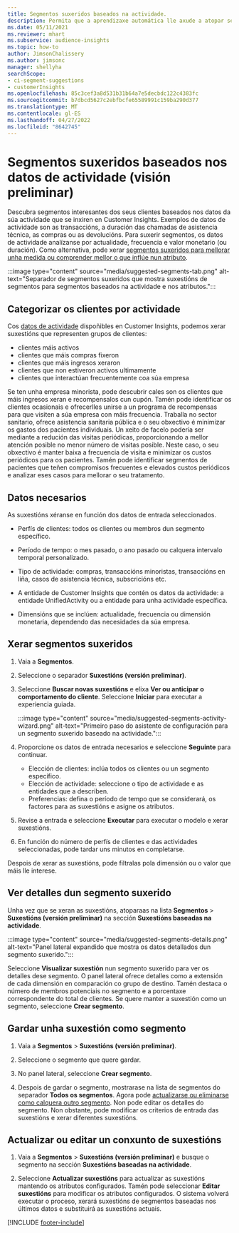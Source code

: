 ```yaml
---
title: Segmentos suxeridos baseados na actividade.
description: Permita que a aprendizaxe automática lle axude a atopar segmentos novos e interesantes baseados na actividade dos clientes.
ms.date: 05/11/2021
ms.reviewer: mhart
ms.subservice: audience-insights
ms.topic: how-to
author: JimsonChalissery
ms.author: jimsonc
manager: shellyha
searchScope:
- ci-segment-suggestions
- customerInsights
ms.openlocfilehash: 85c3cef3a8d531b31b64a7e5decbdc122c4383fc
ms.sourcegitcommit: b7dbcd5627c2ebfbcfe65589991c159ba290d377
ms.translationtype: MT
ms.contentlocale: gl-ES
ms.lasthandoff: 04/27/2022
ms.locfileid: "8642745"
---
```

# <a name="suggested-segments-based-on-activity-data-preview"></a>Segmentos suxeridos baseados nos datos de actividade (visión preliminar)

Descubra segmentos interesantes dos seus clientes baseados nos datos da súa actividade que se inxiren en Customer Insights. Exemplos de datos de actividade son as transaccións, a duración das chamadas de asistencia técnica, as compras ou as devolucións. Para suxerir segmentos, os datos de actividade analízanse por actualidade, frecuencia e valor monetario (ou duración). Como alternativa, pode xerar [segmentos suxeridos para mellorar unha medida ou comprender mellor o que inflúe nun atributo](suggested-segments.md).

:::image type="content" source="media/suggested-segments-tab.png" alt-text="Separador de segmentos suxeridos que mostra suxestións de segmentos para segmentos baseados na actividade e nos atributos.":::

## <a name="categorize-customers-by-activity"></a>Categorizar os clientes por actividade

Cos [datos de actividade](activities.md) dispoñibles en Customer Insights, podemos xerar suxestións que representen grupos de clientes:

- clientes máis activos 
- clientes que máis compras fixeron 
- clientes que máis ingresos xeraron 
- clientes que non estiveron activos ultimamente 
- clientes que interactúan frecuentemente coa súa empresa  

Se ten unha empresa minorista, pode descubrir cales son os clientes que máis ingresos xeran e recompensalos cun cupón. Tamén pode identificar os clientes ocasionais e ofrecerlles unirse a un programa de recompensas para que visiten a súa empresa con máis frecuencia.
Traballa no sector sanitario, ofrece asistencia sanitaria pública e o seu obxectivo é minimizar os gastos dos pacientes individuais. Un xeito de facelo podería ser mediante a redución das visitas periódicas, proporcionando a mellor atención posible no menor número de visitas posible. Neste caso, o seu obxectivo é manter baixa a frecuencia de visita e minimizar os custos periódicos para os pacientes. Tamén pode identificar segmentos de pacientes que teñen compromisos frecuentes e elevados custos periódicos e analizar eses casos para mellorar o seu tratamento. 

## <a name="required-data"></a>Datos necesarios

As suxestións xéranse en función dos datos de entrada seleccionados. 

- Perfís de clientes: todos os clientes ou membros dun segmento específico. 

- Período de tempo: o mes pasado, o ano pasado ou calquera intervalo temporal personalizado.

- Tipo de actividade: compras, transaccións minoristas, transaccións en liña, casos de asistencia técnica, subscricións etc.  

- A entidade de Customer Insights que contén os datos da actividade: a entidade UnifiedActivity ou a entidade para unha actividade específica. 

- Dimensións que se inclúen: actualidade, frecuencia ou dimensión monetaria, dependendo das necesidades da súa empresa.

## <a name="generate-suggested-segments"></a>Xerar segmentos suxeridos

1. Vaia a **Segmentos**.

1. Seleccione o separador **Suxestións (versión preliminar)**.

1. Seleccione **Buscar novas suxestións** e elixa **Ver ou anticipar o comportamento do cliente**. Seleccione **Iniciar** para executar a experiencia guiada.

   :::image type="content" source="media/suggested-segments-activity-wizard.png" alt-text="Primeiro paso do asistente de configuración para un segmento suxerido baseado na actividade.":::

1. Proporcione os datos de entrada necesarios e seleccione **Seguinte** para continuar.

   - Elección de clientes: inclúa todos os clientes ou un segmento específico.
   - Elección de actividade: seleccione o tipo de actividade e as entidades que a describen.
   - Preferencias: defina o período de tempo que se considerará, os factores para as suxestións e asigne os atributos.

1. Revise a entrada e seleccione **Executar** para executar o modelo e xerar suxestións.

1. En función do número de perfís de clientes e das actividades seleccionadas, pode tardar uns minutos en completarse. 

Despois de xerar as suxestións, pode filtralas pola dimensión ou o valor que máis lle interese. 

## <a name="view-details-of-a-suggested-segment"></a>Ver detalles dun segmento suxerido

Unha vez que se xeran as suxestións, atoparaas na lista **Segmentos** > **Suxestións (versión preliminar)** na sección **Suxestións baseadas na actividade**.

:::image type="content" source="media/suggested-segments-details.png" alt-text="Panel lateral expandido que mostra os datos detallados dun segmento suxerido.":::

Seleccione **Visualizar suxestión** nun segmento suxerido para ver os detalles dese segmento. O panel lateral ofrece detalles como a extensión de cada dimensión en comparación co grupo de destino. Tamén destaca o número de membros potenciais no segmento e a porcentaxe correspondente do total de clientes. Se quere manter a suxestión como un segmento, seleccione **Crear segmento**.    

## <a name="save-a-suggestion-as-a-segment"></a>Gardar unha suxestión como segmento

1. Vaia a **Segmentos** > **Suxestións (versión preliminar)**.

1. Seleccione o segmento que quere gardar. 

1. No panel lateral, seleccione **Crear segmento**. 

1. Despois de gardar o segmento, mostrarase na lista de segmentos do separador **Todos os segmentos**. Agora pode [actualizarse ou eliminarse como calquera outro segmento](segments.md). Non pode editar os detalles do segmento. Non obstante, pode modificar os criterios de entrada das suxestións e xerar diferentes suxestións.

## <a name="refresh-or-edit-a-set-of-suggestions"></a>Actualizar ou editar un conxunto de suxestións

1. Vaia a **Segmentos** > **Suxestións (versión preliminar)** e busque o segmento na sección **Suxestións baseadas na actividade**.

1. Seleccione **Actualizar suxestións** para actualizar as suxestións mantendo os atributos configurados. Tamén pode seleccionar **Editar suxestións** para modificar os atributos configurados. O sistema volverá executar o proceso, xerará suxestións de segmentos baseadas nos últimos datos e substituirá as suxestións actuais.

[!INCLUDE [footer-include](includes/footer-banner.md)]
